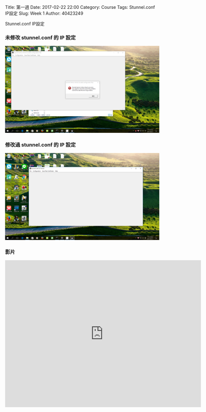 Title: 第一週
Date: 2017-02-22 22:00
Category: Course
Tags: Stunnel.conf IP設定
Slug: Week 1
Author: 40423249


Stunnel.conf IP設定

<!-- PELICAN_END_SUMMARY -->


<h3>未修改 stunnel.conf 的 IP 設定</h3>


<img src="../data/image/W1-1.png" width="800" />

<h3>修改過 stunnel.conf 的 IP 設定</h3>


<img src="../data/image/W1-2.png" width="800" />

<h3>影片</h3>


<iframe src="https://player.vimeo.com/video/214872971" width="640" height="480" frameborder="0" webkitallowfullscreen mozallowfullscreen allowfullscreen></iframe>



